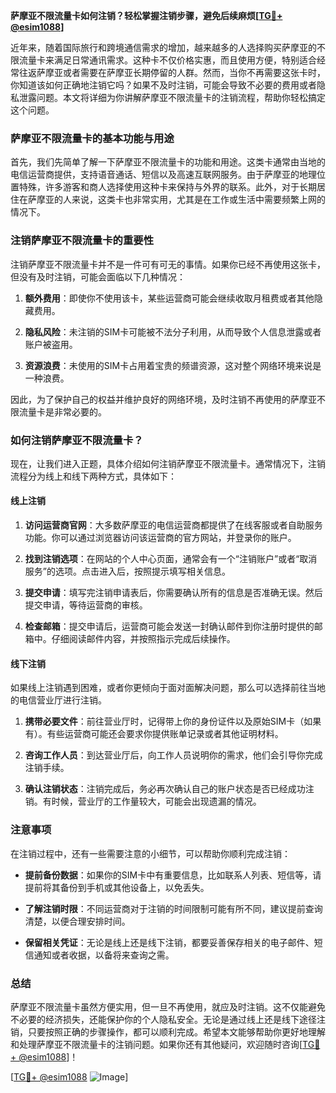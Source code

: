 **萨摩亚不限流量卡如何注销？轻松掌握注销步骤，避免后续麻烦[[TG💪+ @esim1088](https://t.me/s/esim1088)]**

近年来，随着国际旅行和跨境通信需求的增加，越来越多的人选择购买萨摩亚的不限流量卡来满足日常通讯需求。这种卡不仅价格实惠，而且使用方便，特别适合经常往返萨摩亚或者需要在萨摩亚长期停留的人群。然而，当你不再需要这张卡时，你知道该如何正确地注销它吗？如果不及时注销，可能会导致不必要的费用或者隐私泄露问题。本文将详细为你讲解萨摩亚不限流量卡的注销流程，帮助你轻松搞定这个问题。

### 萨摩亚不限流量卡的基本功能与用途

首先，我们先简单了解一下萨摩亚不限流量卡的功能和用途。这类卡通常由当地的电信运营商提供，支持语音通话、短信以及高速互联网服务。由于萨摩亚的地理位置特殊，许多游客和商人选择使用这种卡来保持与外界的联系。此外，对于长期居住在萨摩亚的人来说，这类卡也非常实用，尤其是在工作或生活中需要频繁上网的情况下。

### 注销萨摩亚不限流量卡的重要性

注销萨摩亚不限流量卡并不是一件可有可无的事情。如果你已经不再使用这张卡，但没有及时注销，可能会面临以下几种情况：

1. **额外费用**：即使你不使用该卡，某些运营商可能会继续收取月租费或者其他隐藏费用。
   
2. **隐私风险**：未注销的SIM卡可能被不法分子利用，从而导致个人信息泄露或者账户被盗用。

3. **资源浪费**：未使用的SIM卡占用着宝贵的频谱资源，这对整个网络环境来说是一种浪费。

因此，为了保护自己的权益并维护良好的网络环境，及时注销不再使用的萨摩亚不限流量卡是非常必要的。

### 如何注销萨摩亚不限流量卡？

现在，让我们进入正题，具体介绍如何注销萨摩亚不限流量卡。通常情况下，注销流程分为线上和线下两种方式，具体如下：

#### 线上注销

1. **访问运营商官网**：大多数萨摩亚的电信运营商都提供了在线客服或者自助服务功能。你可以通过浏览器访问该运营商的官方网站，并登录你的账户。

2. **找到注销选项**：在网站的个人中心页面，通常会有一个“注销账户”或者“取消服务”的选项。点击进入后，按照提示填写相关信息。

3. **提交申请**：填写完注销申请表后，你需要确认所有的信息是否准确无误。然后提交申请，等待运营商的审核。

4. **检查邮箱**：提交申请后，运营商可能会发送一封确认邮件到你注册时提供的邮箱中。仔细阅读邮件内容，并按照指示完成后续操作。

#### 线下注销

如果线上注销遇到困难，或者你更倾向于面对面解决问题，那么可以选择前往当地的电信营业厅进行注销。

1. **携带必要文件**：前往营业厅时，记得带上你的身份证件以及原始SIM卡（如果有）。有些运营商可能还会要求你提供账单记录或者其他证明材料。

2. **咨询工作人员**：到达营业厅后，向工作人员说明你的需求，他们会引导你完成注销手续。

3. **确认注销状态**：注销完成后，务必再次确认自己的账户状态是否已经成功注销。有时候，营业厅的工作量较大，可能会出现遗漏的情况。

### 注意事项

在注销过程中，还有一些需要注意的小细节，可以帮助你顺利完成注销：

- **提前备份数据**：如果你的SIM卡中有重要信息，比如联系人列表、短信等，请提前将其备份到手机或其他设备上，以免丢失。
  
- **了解注销时限**：不同运营商对于注销的时间限制可能有所不同，建议提前查询清楚，以便合理安排时间。

- **保留相关凭证**：无论是线上还是线下注销，都要妥善保存相关的电子邮件、短信通知或者收据，以备将来查询之需。

### 总结

萨摩亚不限流量卡虽然方便实用，但一旦不再使用，就应及时注销。这不仅能避免不必要的经济损失，还能保护你的个人隐私安全。无论是通过线上还是线下途径注销，只要按照正确的步骤操作，都可以顺利完成。希望本文能够帮助你更好地理解和处理萨摩亚不限流量卡的注销问题。如果你还有其他疑问，欢迎随时咨询[[TG💪+ @esim1088](https://t.me/s/esim1088)]！

[[TG💪+ @esim1088](https://t.me/s/esim1088) ![Image](https://i.postimg.cc/4NQfJmqS/Snipaste-2025-05-13-00-14-12.png)]